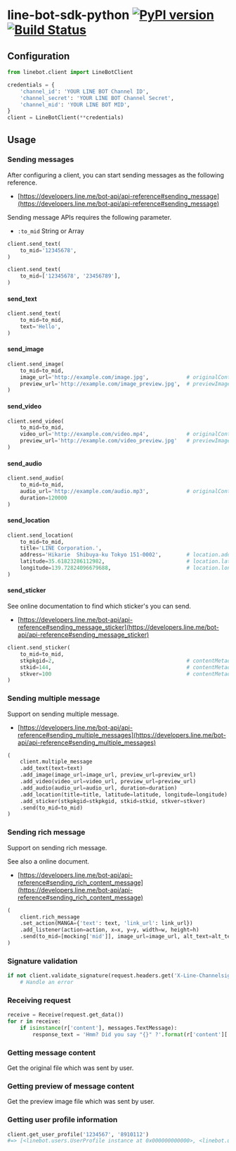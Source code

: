 # line-bot-sdk-python [![PyPI version](https://badge.fury.io/py/linebot.svg)](https://badge.fury.io/py/linebot) [![Build Status](https://travis-ci.org/studio3104/line-bot-sdk-python.svg?branch=master)](https://travis-ci.org/studio3104/line-bot-sdk-python)

## Configuration

```python
from linebot.client import LineBotClient

credentials = {
    'channel_id': 'YOUR LINE BOT Channel ID',
    'channel_secret': 'YOUR LINE BOT Channel Secret',
    'channel_mid': 'YOUR LINE BOT MID',
}
client = LineBotClient(**credentials)
```

## Usage

### Sending messages

After configuring a client, you can start sending messages as the following reference.

- [https://developers.line.me/bot-api/api-reference#sending_message](https://developers.line.me/bot-api/api-reference#sending_message)

Sending message APIs requires the following parameter.

- `:to_mid` String or Array

```python
client.send_text(
    to_mid='12345678',
)

client.send_text(
    to_mid=['12345678', '23456789'],
)
```

#### send_text

```python
client.send_text(
    to_mid=to_mid,
    text='Hello',
)
```

#### send_image

```python
client.send_image(
    to_mid=to_mid,
    image_url='http://example.com/image.jpg',            # originalContentUrl
    preview_url='http://example.com/image_preview.jpg',  # previewImageUrl
)
```

#### send_video

```python
client.send_video(
    to_mid=to_mid,
    video_url='http://example.com/video.mp4',            # originalContentUrl
    preview_url='http://example.com/video_preview.jpg'   # previewImageUrl
)
```

#### send_audio

```python
client.send_audio(
    to_mid=to_mid,
    audio_url='http://example.com/audio.mp3',            # originalContentUrl
    duration=120000
)
```

#### send_location

```python
client.send_location(
    to_mid=to_mid,
    title='LINE Corporation.',
    address='Hikarie  Shibuya-ku Tokyo 151-0002',        # location.address
    latitude=35.61823286112982,                          # location.latitude
    longitude=139.72824096679688,                        # location.longitude
)
```

#### send_sticker

See online documentation to find which sticker's you can send.

- [https://developers.line.me/bot-api/api-reference#sending_message_sticker](https://developers.line.me/bot-api/api-reference#sending_message_sticker)

```python
client.send_sticker(
    to_mid=to_mid,
    stkpkgid=2,                                          # contentMetadata.STKPKGID
    stkid=144,                                           # contentMetadata.STKID
    stkver=100                                           # contentMetadata.STKVER
)
```

### Sending multiple message

Support on sending multiple message.
- [https://developers.line.me/bot-api/api-reference#sending_multiple_messages](https://developers.line.me/bot-api/api-reference#sending_multiple_messages)

```python
(
    client.multiple_message
    .add_text(text=text)
    .add_image(image_url=image_url, preview_url=preview_url)
    .add_video(video_url=video_url, preview_url=preview_url)
    .add_audio(audio_url=audio_url, duration=duration)
    .add_location(title=title, latitude=latitude, longitude=longitude)
    .add_sticker(stkpkgid=stkpkgid, stkid=stkid, stkver=stkver)
    .send(to_mid=to_mid)
)
```

### Sending rich message

Support on sending rich message.

See also a online document.
- [https://developers.line.me/bot-api/api-reference#sending_rich_content_message](https://developers.line.me/bot-api/api-reference#sending_rich_content_message)

```python
(
    client.rich_message
    .set_action(MANGA={'text': text, 'link_url': link_url})
    .add_listener(action=action, x=x, y=y, width=w, height=h)
    .send(to_mid=[mocking['mid']], image_url=image_url, alt_text=alt_text)
)
```

### Signature validation

```python
if not client.validate_signature(request.headers.get('X-Line-Channelsignature'), request.get_data()):
    # Handle an error
```

### Receiving request

```python
receive = Receive(request.get_data())
for r in receive:
    if isinstance(r['content'], messages.TextMessage):
        response_text = 'Hmm? Did you say "{}" ?'.format(r['content']['text'].encode('utf-8'))
```

### Getting message content

Get the original file which was sent by user.

### Getting preview of message content

Get the preview image file which was sent by user.

### Getting user profile information

```python
client.get_user_profile('1234567', '8910112')
#=> [<linebot.users.UserProfile instance at 0x000000000000>, <linebot.users.UserProfile instance at 0x000000000000>]
```
